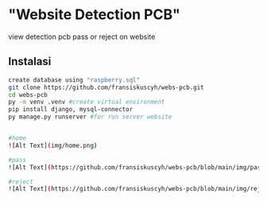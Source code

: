 <h1>"Website Detection PCB"</h1>

<p>view detection pcb pass or reject on website</p>



## Instalasi
```bash
create database using "raspberry.sql"
git clone https://github.com/fransiskuscyh/webs-pcb.git
cd webs-pcb
py -m venv .venv #create virtual environment
pip install django, mysql-connector
py manage.py runserver #for run server website


#home
![Alt Text](img/home.png)

#pass
![Alt Text](https://github.com/fransiskuscyh/webs-pcb/blob/main/img/pass.png)

#reject
![Alt Text](https://github.com/fransiskuscyh/webs-pcb/blob/main/img/reject.png)
